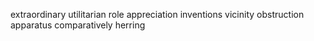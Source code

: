 extraordinary
utilitarian
role
appreciation
inventions
vicinity
obstruction
apparatus
comparatively
herring